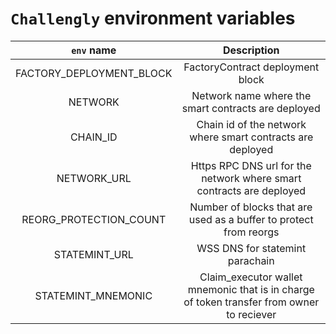 # `Challengly` environment variables

|        `env` name         |                         Description                                                           |
|:-------------------------:|:---------------------------------------------------------------------------------------------:|
| FACTORY_DEPLOYMENT_BLOCK  | FactoryContract deployment block                                                              |
| NETWORK                   | Network name where the smart contracts are deployed                                           |
| CHAIN_ID                  | Chain id of the network where smart contracts are deployed                                    |
| NETWORK_URL               | Https RPC DNS url for the network where smart contracts are deployed                          |
| REORG_PROTECTION_COUNT    | Number of blocks that are used as a buffer to protect from reorgs                             |
| STATEMINT_URL             | WSS DNS for statemint parachain                                                               |
| STATEMINT_MNEMONIC        | Claim_executor wallet mnemonic that is in charge of token transfer from owner to reciever     |
